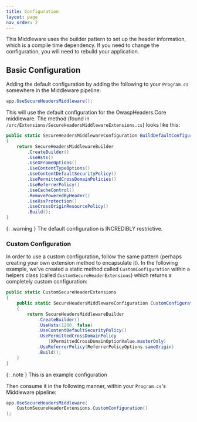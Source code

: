 ```yaml
---
title: Configuration
layout: page
nav_order: 2
---
```


This Middleware uses the builder pattern to set up the header information, which is a compile time dependency. If you need to change the configuration, you will need to rebuild your application.

## Basic Configuration

Adding the default configuration by adding the following to your `Program.cs` somewhere in the Middleware pipeline:

```csharp
app.UseSecureHeadersMiddleware();
```

This will use the default configuration for the OwaspHeaders.Core middleware. The method (found in `/src/Extensions/SecureHeadersMiddlewareExtensions.cs`) looks like this:

```csharp
public static SecureHeadersMiddlewareConfiguration BuildDefaultConfiguration() 
{ 
    return SecureHeadersMiddlewareBuilder 
        .CreateBuilder() 
        .UseHsts() 
        .UseXFrameOptions() 
        .UseContentTypeOptions() 
        .UseContentDefaultSecurityPolicy() 
        .UsePermittedCrossDomainPolicies() 
        .UseReferrerPolicy() 
        .UseCacheControl() 
        .RemovePoweredByHeader() 
        .UseXssProtection() 
        .UseCrossOriginResourcePolicy() 
        .Build(); 
} 
```

{: .warning }
The default configuration is INCREDIBLY restrictive.

### Custom Configuration

In order to use a custom configuration, follow the same pattern (perhaps creating your own extension method to encapsulate it). In the following example, we've created a static method called `CustomConfiguration` within a helpers class (called `CustomSecureHeaderExtensions`) which returns a completely custom configuration:

``` csharp
public static CustomSecureHeaderExtensions
{
    public static SecureHeadersMiddlewareConfiguration CustomConfiguration()
    {
        return SecureHeadersMiddlewareBuilder
            .CreateBuilder()
            .UseHsts(1200, false)
            .UseContentDefaultSecurityPolicy()
            .UsePermittedCrossDomainPolicy
                (XPermittedCrossDomainOptionValue.masterOnly)
            .UseReferrerPolicy(ReferrerPolicyOptions.sameOrigin)
            .Build();
    }
}
```

{: .note }
This is an example configuration

Then consume it in the following manner, within your `Program.cs`'s Middleware pipeline:

```csharp
app.UseSecureHeadersMiddleware(
    CustomSecureHeaderExtensions.CustomConfiguration()
);
```
